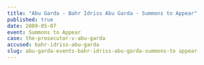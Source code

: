 ```yaml
---
title: "Abu Garda - Bahr Idriss Abu Garda - Summons to Appear"
published: true
date: 2009-05-07
event: Summons to Appear
case: the-prosecutor-v-abu-garda
accused: bahr-idriss-abu-garda
slug: abu-garda-events-bahr-idriss-abu-garda-summons-to appear
---
```

